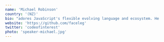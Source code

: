 ```yaml
---
name: 'Michael Robinson'
country: '(NZ)'
bio: "adores JavaScript's flexible evolving language and ecosystem. He loves helping those new to JavaScript discover how much better development can be with the right culture, practices and tools."
website: 'https://github.com/faceleg'
twitter: 'codeofinterest'
photo: 'speaker-michael.jpg'
---
```


